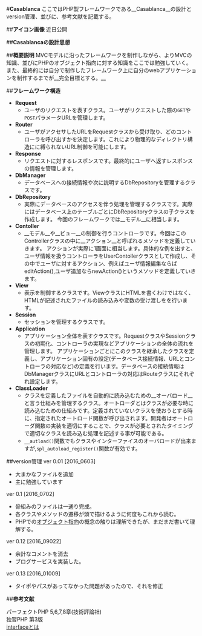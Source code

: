 #__Casablanca__
ここではPHP製フレームワークである__Casablanca__の設計とversion管理、並びに、参考文献を記載する。

##__アイコン画像__
近日公開

##__Casablancaの設計思想__

##__概要説明__
MVCモデルに沿ったフレームワークを制作しながら、よりMVCの知識、並びにPHPのオブジェクト指向に対する知識をここでは勉強していく。
また、最終的には自分で制作したフレームワーク上に自分のwebアプリケーションを制作するまでが__完全目標とする。__

##__フレームワーク構造__

- **Request**
  - ユーザのリクエストを表すクラス。ユーザがリクエストした際の`GET`や`POST`パラメータURLを管理します。
- **Router**
  - ユーザがアクセサしたURLをRequestクラスから受け取り、どのコントローラを呼び出すかを決定します。これにより物理的なディレクトリ構造にに縛られないURL制御を可能にします。
- **Response**
  - リクエストに対するレスポンスです。最終的にユーザへ返すレスポンスの情報を管理します。
- **DbManager**
  - データベースへの接続情報や次に説明するDbRepositoryを管理するクラスです。
- **DbRepository**
  - 実際にデータベースのアクセスを伴う処理を管理するクラスです。実際にはデータベース上のテーブルごとにDbRepositoryクラスの子クラスを作成します。
今回のフレームワークでは__モデル__に相当します。
- **Contoller**
  - __モデル__や__ビュー__の制御を行うコントローラです。今回はこのControllerクラスの中に__アクション__と呼ばれるメソッドを定義していきます。
    アクションが実際に1画面に相当します。具体的な例を出すと、ユーザ情報を扱うコントローラをUserContollerクラスとして作成し、その中でユーザに対するアクション、例えばユーザ情報編集ならばeditAction(),ユーザ追加ならnewAction()というメソッドを定義していきます。
- **View**
  - 表示を制御するクラスです。ViewクラスにHTMLを書くわけではなく、HTMLが記述されたファイルの読み込みや変数の受け渡しをを行います。
- **Session**
  - セッションを管理するクラスです。
- **Application**
  - アプリケーション全体を表すクラスです。RequestクラスやSessionクラスの初期化、コントローラの実現などアプリケーションの全体の流れを管理します。
    アプリケーションごとにこのクラスを継承したクラスを定義し、アプリケーション固有の設定(データベース接続情報、URLとコントローラの対応など)の定義を行います。データベースの接続情報はDbManagerクラスにURLとコントローラの対応はRouteクラスにそれぞれ設定します。
- **ClassLoader**
  - クラスを定義したファイルを自動的に読み込むための__オーバロード__と言う仕組みを管理するクラス。オートローダとはクラスが必要な時に読み込むための仕組みです。定義されていないクラスを使おうとする時に、指定されたオートロード関数が呼び出されます。開発者はオートローダ関数の実装を適切にすることで、クラスが必要とされたタイミングで適切なクラスを読み込む処理を記述する事が可能である。
  - `__autload()`関数でもクラスやインターファイスのオーバロードが出来ますが,`spl_autoload_register()`関数が有効です。





##version管理
ver 0.01 [2016_0603]
- 大まかなファイルを追加
- 主に勉強しています

ver 0.1 [2016_0702]
- 骨組みのファイルは一通り完成。
- 各クラスやメソッドの遷移が頭で描けるように何度もこれから読む。
- PHPでの[オブジェクト指向](https://github.com/Fendo181/Casablanca_MVC/tree/master/PHPStudy)の概念の触りは理解できたが、まだまだ書いて理解する。

ver 0.12 [2016_09022]
- 余計なコメントを消去
- ブログサービスを実装した。

ver 0.13 [2016_01009]
- タイポやパスがあってなかった問題があったので、それを修正




##__参考文献__
>
パーフェクトPHP 5,6,7,8章(技術評論社)  
独習PHP 第3版  
[interfaceとは](http://blog.tojiru.net/article/377526320.html)

